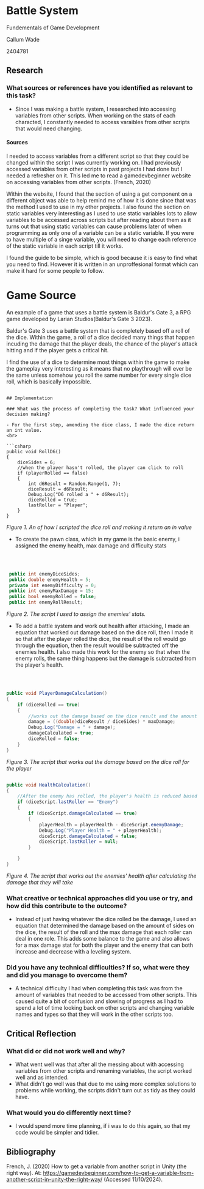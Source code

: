 # Battle System 

Fundementals of Game Development

Callum Wade 

2404781

## Research

### What sources or references have you identified as relevant to this task?

- Since I was making a battle system, I researched into accessing variables from other scripts. When working on the stats of each characted, I constantly needed to access varaibles from other scripts that would need changing. 

#### Sources

I needed to access variables from a different script so that they could be changed within the script I was currently working on. I had previously accessed variables from other scripts in past projects I had done but I needed a refresher on it. This led me to read a gamedevbeginner website on accessing variables from other scripts. (French, 2020)

Within the website, I found that the section of using a get component on a different object was able to help remind me of how it is done since that was the method I used to use in my other projects. I also found the section on static variables very interesting as I used to use static variables lots to allow variables to be accessed across scripts but after reading about them as it turns out that using static variables can cause problems later of when programming as only one of a variable can be a static variable. If you were to have multiple of a singe variable, you will need to change each reference of the static variable in each script till it works. 

I found the guide to be simple, which is good because it is easy to find what you need to find. However it is written in an unproffesional format which can make it hard for some people to follow.


# Game Source

An example of a game that uses a battle system is Baldur's Gate 3, a RPG game developed by Larian Studios(Baldur's Gate 3 2023).

Baldur's Gate 3 uses a battle system that is completely based off a roll of the dice. Within the game, a roll of a dice decided many things that happen incuding the damage that the player deals, the chance of the player's attack hitting and if the player gets a critical hit.

I find the use of a dice to determine most things within the game to make the gameplay very interesting as it means that no playthrough will ever be the same unless somehow you roll the same number for every single dice roll, which is basically impossible.


```

## Implementation

### What was the process of completing the task? What influenced your decision making?

- For the first step, amending the dice class, I made the dice return an int value.
<br>

```csharp
public void RollD6()
{
    diceSides = 6;
    //when the player hasn't rolled, the player can click to roll 
    if (playerRolled == false) 
    {
        int d6Result = Random.Range(1, 7);
        diceResult = d6Result;
        Debug.Log("D6 rolled a " + d6Result);
        diceRolled = true;
        lastRoller = "Player";            
    }        
}
```
*Figure 1. An of how I scripted the dice roll and making it return an in value*

- To create the pawn class, which in my game is the basic enemy, i assigned the enemy health, max damage and difficulty stats
<br>

```csharp

 public int enemyDiceSides;
 public double enemyHealth = 5;
 private int enemyDifficulty = 0;
 public int enemyMaxDamage = 15;
 public bool enemyRolled = false;
 public int enemyRollResult;

```
*Figure 2. The script I used to assign the enemies' stats.*

- To add a battle system and work out health after attacking, I made an equation that worked out damage based on the dice roll, then I made it so that after the player rolled the dice, the result of the roll would go through the equation, then the result would be subtracted off the enemies health. I also made this work for the enemy so that when the enemy rolls, the same thing happens but the damage is subtracted from the player's health.
<br>

```csharp

public void PlayerDamageCalculation()
{
    if (diceRolled == true)
    {
        //works out the damage based on the dice result and the amount of sides the dice has and the max damage to make the damage equal no matter the dice rolled
        damage = ((double)diceResult / diceSides) * maxDamage;
        Debug.Log("Damage = " + damage);
        damageCalculated = true;
        diceRolled = false;
    }
}

```
*Figure 3. The script that works out the damage based on the dice roll for the player*

```csharp

public void HealthCalculation()
{
    //After the enemy has rolled, the player's health is reduced based on the enemie's damage
    if (diceScript.lastRoller == "Enemy")
    {
        if (diceScript.damageCalculated == true)
        {
            playerHealth = playerHealth - diceScript.enemyDamage;
            Debug.Log("Player Health = " + playerHealth);
            diceScript.damageCalculated = false;
            diceScript.lastRoller = null;
        }

    }
}

```
*Figure 4. The script that works out the enemies' health after calculating the damage that they will take*

### What creative or technical approaches did you use or try, and how did this contribute to the outcome?

- Instead of just having whatever the dice rolled be the damage, I used an equation that determined the damage based on the amount of sides on the dice, the result of the roll and the max damage that each roller can deal in one role. This adds some balance to the game and also allows for a max damage stat for both the player and the enemy that can both increase and decrease with a leveling system.

### Did you have any technical difficulties? If so, what were they and did you manage to overcome them?

- A technical difficulty I had when completing this task was from the amount of variables that needed to be accessed from other scripts. This caused quite a bit of confusion and slowing of progress as I had to spend a lot of time looking back on other scripts and changing variable names and types so that they will work in the other scripts too.


## Critical Reflection

### What did or did not work well and why?

- What went well was that after all the messing about with accessing variables from other scripts and renaming variables, the script worked well and as intended.   
- What didn't go well was that due to me using more complex solutions to problems while working, the scripts didn't turn out as tidy as they could have.

### What would you do differently next time?

- I would spend more time planning, if i was to do this again, so that my code would be simpler and tidier.

## Bibliography

French, J. (2020) How to get a variable from another script in Unity (the right way). At: https://gamedevbeginner.com/how-to-get-a-variable-from-another-script-in-unity-the-right-way/ (Accessed  11/10/2024).
<br>

